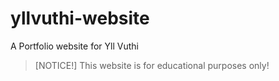 # yllvuthi-website
A Portfolio website for Yll Vuthi

>[NOTICE!]
>This website is for educational purposes only!
